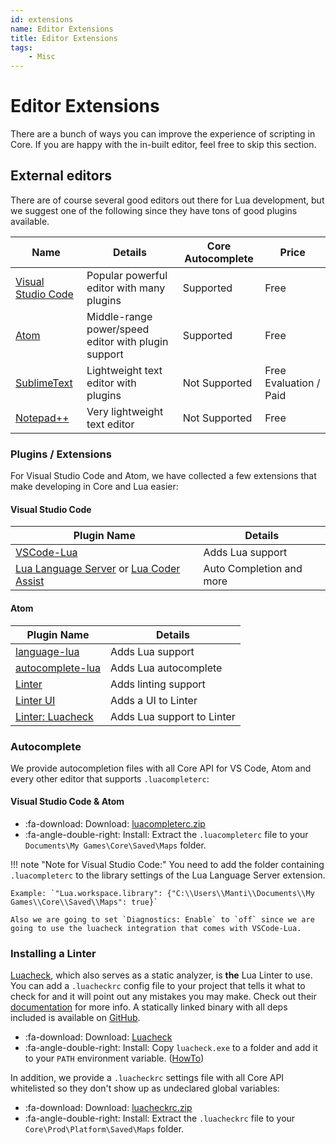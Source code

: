 ```yaml
---
id: extensions
name: Editor Extensions
title: Editor Extensions
tags:
    - Misc
---
```


# Editor Extensions

There are a bunch of ways you can improve the experience of scripting in Core. If you are happy with the in-built editor, feel free to skip this section.

## External editors

There are of course several good editors out there for Lua development, but we suggest one of the following since they have tons of good plugins available.

| Name                                                                    | Details                                             | Core Autocomplete | Price                  |
| ----------------------------------------------------------------------- | --------------------------------------------------- | ----------------- | ---------------------- |
| [Visual Studio Code](https://code.visualstudio.com/download)            | Popular powerful editor with many plugins           | Supported         | Free                   |
| [Atom](https://atom.io/)                                                | Middle-range power/speed editor with plugin support | Supported         | Free                   |
| [SublimeText](https://www.sublimetext.com/3)                            | Lightweight text editor with plugins                | Not Supported     | Free Evaluation / Paid |
| [Notepad++](https://notepad-plus-plus.org/)                             | Very lightweight text editor                        | Not Supported     | Free                   |

### Plugins / Extensions

For Visual Studio Code and Atom, we have collected a few extensions that make developing in Core and Lua easier:

#### Visual Studio Code

| Plugin Name                                                                            | Details                  |
| -------------------------------------------------------------------------------------- | ------------------------ |
| [VSCode-Lua](https://marketplace.visualstudio.com/items?itemName=trixnz.vscode-lua)    | Adds Lua support         |
| [Lua Language Server](https://marketplace.visualstudio.com/items?itemName=sumneko.lua) or [Lua Coder Assist](https://marketplace.visualstudio.com/items?itemName=liwangqian.luacoderassist) | Auto Completion and more |

#### Atom

| Plugin Name                                                   | Details                    |
| ------------------------------------------------------------- | -------------------------- |
| [language-lua](https://atom.io/packages/language-lua)         | Adds Lua support           |
| [autocomplete-lua](https://atom.io/packages/autocomplete-lua) | Adds Lua autocomplete      |
| [Linter](https://atom.io/packages/linter)                     | Adds linting support       |
| [Linter UI](https://atom.io/packages/linter-ui-default)       | Adds a UI to Linter        |
| [Linter: Luacheck](https://atom.io/packages/linter-luacheck)  | Adds Lua support to Linter |

### Autocomplete

We provide autocompletion files with all Core API for VS Code, Atom and every other editor that supports `.luacompleterc`:

#### Visual Studio Code & Atom

* :fa-download: Download: [luacompleterc.zip](./assets/api/luacompleterc.zip "API Autocomplete Files")
* :fa-angle-double-right: Install: Extract the `.luacompleterc` file to your `Documents\My Games\Core\Saved\Maps` folder.

!!! note "Note for Visual Studio Code:"
    You need to add the folder containing `.luacompleterc` to the library settings of the Lua Language Server extension.

    Example: `"Lua.workspace.library": {"C:\\Users\\Manti\\Documents\\My Games\\Core\\Saved\\Maps": true}`

    Also we are going to set `Diagnostics: Enable` to `off` since we are going to use the luacheck integration that comes with VSCode-Lua.

### Installing a Linter

[Luacheck](https://github.com/mpeterv/luacheck), which also serves as a static analyzer, is **the** Lua Linter to use. You can add a `.luacheckrc` config file to your project that tells it what to check for and it will point out any mistakes you may make. Check out their [documentation](https://luacheck.readthedocs.io/en/stable/) for more info. A statically linked binary with all deps included is available on [GitHub](https://github.com/mpeterv/luacheck/releases/).

* :fa-download: Download: [Luacheck](https://github.com/mpeterv/luacheck/releases/)
* :fa-angle-double-right: Install: Copy `luacheck.exe` to a folder and add it to your `PATH` environment variable. ([HowTo](https://www.architectryan.com/2018/03/17/add-to-the-path-on-windows-10/))

In addition, we provide a `.luacheckrc` settings file with all Core API whitelisted so they don't show up as undeclared global variables:

* :fa-download: Download: [luacheckrc.zip](./assets/api/luacheckrc.zip "luacheckrc.zip")
* :fa-angle-double-right: Install: Extract the `.luacheckrc` file to your `Core\Prod\Platform\Saved\Maps` folder.
